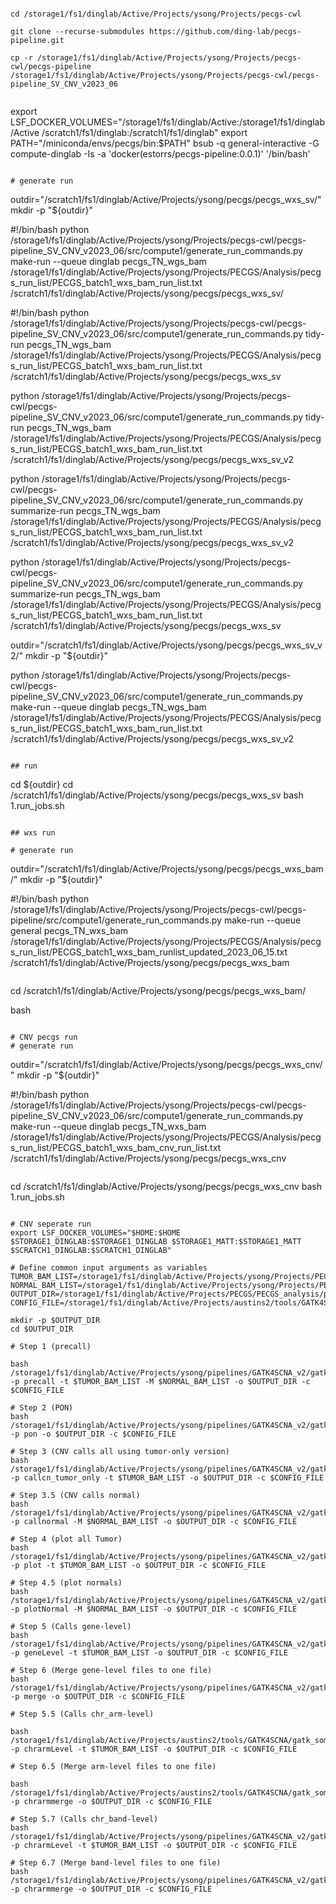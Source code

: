 
```

cd /storage1/fs1/dinglab/Active/Projects/ysong/Projects/pecgs-cwl

git clone --recurse-submodules https://github.com/ding-lab/pecgs-pipeline.git

cp -r /storage1/fs1/dinglab/Active/Projects/ysong/Projects/pecgs-cwl/pecgs-pipeline /storage1/fs1/dinglab/Active/Projects/ysong/Projects/pecgs-cwl/pecgs-pipeline_SV_CNV_v2023_06


```

export LSF_DOCKER_VOLUMES="/storage1/fs1/dinglab/Active:/storage1/fs1/dinglab/Active /scratch1/fs1/dinglab:/scratch1/fs1/dinglab"
export PATH="/miniconda/envs/pecgs/bin:$PATH"
bsub -q general-interactive -G compute-dinglab -Is -a 'docker(estorrs/pecgs-pipeline:0.0.1)' '/bin/bash'

```

# generate run
```
outdir="/scratch1/fs1/dinglab/Active/Projects/ysong/pecgs/pecgs_wxs_sv/"
mkdir -p "${outdir}"

#!/bin/bash
python /storage1/fs1/dinglab/Active/Projects/ysong/Projects/pecgs-cwl/pecgs-pipeline_SV_CNV_v2023_06/src/compute1/generate_run_commands.py make-run  --queue dinglab pecgs_TN_wgs_bam /storage1/fs1/dinglab/Active/Projects/ysong/Projects/PECGS/Analysis/pecgs_run_list/PECGS_batch1_wxs_bam_run_list.txt /scratch1/fs1/dinglab/Active/Projects/ysong/pecgs/pecgs_wxs_sv/


#!/bin/bash
python /storage1/fs1/dinglab/Active/Projects/ysong/Projects/pecgs-cwl/pecgs-pipeline_SV_CNV_v2023_06/src/compute1/generate_run_commands.py tidy-run pecgs_TN_wgs_bam /storage1/fs1/dinglab/Active/Projects/ysong/Projects/PECGS/Analysis/pecgs_run_list/PECGS_batch1_wxs_bam_run_list.txt /scratch1/fs1/dinglab/Active/Projects/ysong/pecgs/pecgs_wxs_sv

python /storage1/fs1/dinglab/Active/Projects/ysong/Projects/pecgs-cwl/pecgs-pipeline_SV_CNV_v2023_06/src/compute1/generate_run_commands.py tidy-run pecgs_TN_wgs_bam /storage1/fs1/dinglab/Active/Projects/ysong/Projects/PECGS/Analysis/pecgs_run_list/PECGS_batch1_wxs_bam_run_list.txt /scratch1/fs1/dinglab/Active/Projects/ysong/pecgs/pecgs_wxs_sv_v2

python /storage1/fs1/dinglab/Active/Projects/ysong/Projects/pecgs-cwl/pecgs-pipeline_SV_CNV_v2023_06/src/compute1/generate_run_commands.py summarize-run pecgs_TN_wgs_bam /storage1/fs1/dinglab/Active/Projects/ysong/Projects/PECGS/Analysis/pecgs_run_list/PECGS_batch1_wxs_bam_run_list.txt /scratch1/fs1/dinglab/Active/Projects/ysong/pecgs/pecgs_wxs_sv_v2


python /storage1/fs1/dinglab/Active/Projects/ysong/Projects/pecgs-cwl/pecgs-pipeline_SV_CNV_v2023_06/src/compute1/generate_run_commands.py summarize-run pecgs_TN_wgs_bam /storage1/fs1/dinglab/Active/Projects/ysong/Projects/PECGS/Analysis/pecgs_run_list/PECGS_batch1_wxs_bam_run_list.txt /scratch1/fs1/dinglab/Active/Projects/ysong/pecgs/pecgs_wxs_sv


outdir="/scratch1/fs1/dinglab/Active/Projects/ysong/pecgs/pecgs_wxs_sv_v2/"
mkdir -p "${outdir}"

python /storage1/fs1/dinglab/Active/Projects/ysong/Projects/pecgs-cwl/pecgs-pipeline_SV_CNV_v2023_06/src/compute1/generate_run_commands.py make-run  --queue dinglab pecgs_TN_wgs_bam /storage1/fs1/dinglab/Active/Projects/ysong/Projects/PECGS/Analysis/pecgs_run_list/PECGS_batch1_wxs_bam_run_list.txt /scratch1/fs1/dinglab/Active/Projects/ysong/pecgs/pecgs_wxs_sv_v2
```

## run
```
 cd ${outdir}
 cd /scratch1/fs1/dinglab/Active/Projects/ysong/pecgs/pecgs_wxs_sv
 bash 1.run_jobs.sh
```

## wxs run 

# generate run
```
outdir="/scratch1/fs1/dinglab/Active/Projects/ysong/pecgs/pecgs_wxs_bam/"
mkdir -p "${outdir}"

#!/bin/bash
python /storage1/fs1/dinglab/Active/Projects/ysong/Projects/pecgs-cwl/pecgs-pipeline/src/compute1/generate_run_commands.py make-run  --queue general pecgs_TN_wxs_bam /storage1/fs1/dinglab/Active/Projects/ysong/Projects/PECGS/Analysis/pecgs_run_list/PECGS_batch1_wxs_bam_runlist_updated_2023_06_15.txt /scratch1/fs1/dinglab/Active/Projects/ysong/pecgs/pecgs_wxs_bam

```

```
cd /scratch1/fs1/dinglab/Active/Projects/ysong/pecgs/pecgs_wxs_bam/

bash 

```

# CNV pecgs run
# generate run
```
outdir="/scratch1/fs1/dinglab/Active/Projects/ysong/pecgs/pecgs_wxs_cnv/"
mkdir -p "${outdir}"

#!/bin/bash
python /storage1/fs1/dinglab/Active/Projects/ysong/Projects/pecgs-cwl/pecgs-pipeline_SV_CNV_v2023_06/src/compute1/generate_run_commands.py make-run  --queue dinglab pecgs_TN_wxs_bam /storage1/fs1/dinglab/Active/Projects/ysong/Projects/PECGS/Analysis/pecgs_run_list/PECGS_batch1_wxs_bam_cnv_run_list.txt /scratch1/fs1/dinglab/Active/Projects/ysong/pecgs/pecgs_wxs_cnv

```

```
cd /scratch1/fs1/dinglab/Active/Projects/ysong/pecgs/pecgs_wxs_cnv
bash 1.run_jobs.sh
```

# CNV seperate run
export LSF_DOCKER_VOLUMES="$HOME:$HOME $STORAGE1_DINGLAB:$STORAGE1_DINGLAB $STORAGE1_MATT:$STORAGE1_MATT $SCRATCH1_DINGLAB:$SCRATCH1_DINGLAB"

# Define common input arguments as variables
TUMOR_BAM_LIST=/storage1/fs1/dinglab/Active/Projects/ysong/Projects/PECGS/Analysis/pecgs_run_list/PECGS_batch1_wxs_cnv_allTumorBAM_full.txt
NORMAL_BAM_LIST=/storage1/fs1/dinglab/Active/Projects/ysong/Projects/PECGS/Analysis/pecgs_run_list/PECGS_batch1_wxs_cnv_normalBAM.txt
OUTPUT_DIR=/storage1/fs1/dinglab/Active/Projects/PECGS/PECGS_analysis/pecgs_batch1/cnv_run
CONFIG_FILE=/storage1/fs1/dinglab/Active/Projects/austins2/tools/GATK4SCNA/config/config.gatk4scna.compute1.ini

mkdir -p $OUTPUT_DIR
cd $OUTPUT_DIR

# Step 1 (precall)

bash /storage1/fs1/dinglab/Active/Projects/ysong/pipelines/GATK4SCNA_v2/gatk_somatic.cnv.compute1.sh -p precall -t $TUMOR_BAM_LIST -M $NORMAL_BAM_LIST -o $OUTPUT_DIR -c $CONFIG_FILE

# Step 2 (PON)
bash /storage1/fs1/dinglab/Active/Projects/ysong/pipelines/GATK4SCNA_v2/gatk_somatic.cnv.compute1.sh -p pon -o $OUTPUT_DIR -c $CONFIG_FILE

# Step 3 (CNV calls all using tumor-only version)
bash /storage1/fs1/dinglab/Active/Projects/ysong/pipelines/GATK4SCNA_v2/gatk_somatic.cnv.compute1.sh -p callcn_tumor_only -t $TUMOR_BAM_LIST -o $OUTPUT_DIR -c $CONFIG_FILE

# Step 3.5 (CNV calls normal)
bash /storage1/fs1/dinglab/Active/Projects/ysong/pipelines/GATK4SCNA_v2/gatk_somatic.cnv.compute1.sh -p callnormal -M $NORMAL_BAM_LIST -o $OUTPUT_DIR -c $CONFIG_FILE

# Step 4 (plot all Tumor)
bash /storage1/fs1/dinglab/Active/Projects/ysong/pipelines/GATK4SCNA_v2/gatk_somatic.cnv.compute1.sh -p plot -t $TUMOR_BAM_LIST -o $OUTPUT_DIR -c $CONFIG_FILE

# Step 4.5 (plot normals)
bash /storage1/fs1/dinglab/Active/Projects/ysong/pipelines/GATK4SCNA_v2/gatk_somatic.cnv.compute1.sh -p plotNormal -M $NORMAL_BAM_LIST -o $OUTPUT_DIR -c $CONFIG_FILE

# Step 5 (Calls gene-level)
bash /storage1/fs1/dinglab/Active/Projects/ysong/pipelines/GATK4SCNA_v2/gatk_somatic.cnv.compute1.sh -p geneLevel -t $TUMOR_BAM_LIST -o $OUTPUT_DIR -c $CONFIG_FILE

# Step 6 (Merge gene-level files to one file)
bash /storage1/fs1/dinglab/Active/Projects/ysong/pipelines/GATK4SCNA_v2/gatk_somatic.cnv.compute1.sh -p merge -o $OUTPUT_DIR -c $CONFIG_FILE

# Step 5.5 (Calls chr_arm-level)

bash /storage1/fs1/dinglab/Active/Projects/austins2/tools/GATK4SCNA/gatk_somatic.cnv.compute1.sh -p chrarmLevel -t $TUMOR_BAM_LIST -o $OUTPUT_DIR -c $CONFIG_FILE

# Step 6.5 (Merge arm-level files to one file)

bash /storage1/fs1/dinglab/Active/Projects/austins2/tools/GATK4SCNA/gatk_somatic.cnv.compute1.sh -p chrarmmerge -o $OUTPUT_DIR -c $CONFIG_FILE

# Step 5.7 (Calls chr_band-level)
bash /storage1/fs1/dinglab/Active/Projects/ysong/pipelines/GATK4SCNA_v2/gatk_somatic.cnv.compute1.sh -p chrarmLevel -t $TUMOR_BAM_LIST -o $OUTPUT_DIR -c $CONFIG_FILE

# Step 6.7 (Merge band-level files to one file)
bash /storage1/fs1/dinglab/Active/Projects/ysong/pipelines/GATK4SCNA_v2/gatk_somatic.cnv.compute1.sh -p chrarmmerge -o $OUTPUT_DIR -c $CONFIG_FILE


